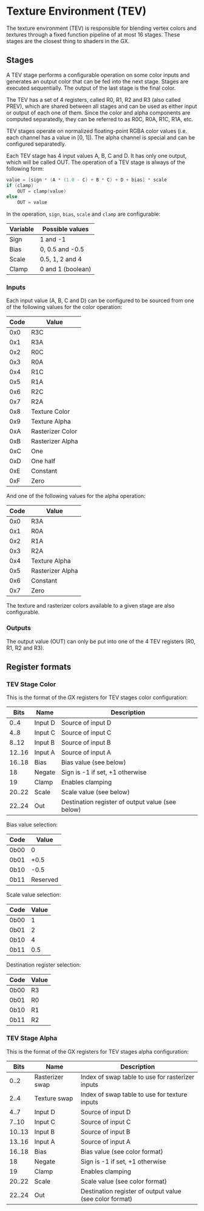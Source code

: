 # Texture Environment (TEV)

The texture environment (TEV) is responsible for blending vertex colors and textures through a fixed
function pipeline of at most 16 stages. These stages are the closest thing to shaders in the GX.

## Stages

A TEV stage performs a configurable operation on some color inputs and generates an output color that
can be fed into the next stage. Stages are executed sequentially. The output of the last stage is
the final color.

The TEV has a set of 4 registers, called R0, R1, R2 and R3 (also called PREV), which are shared
between all stages and can be used as either input or output of each one of them. Since the color
and alpha components are computed separatedly, they can be referred to as R0C, R0A, R1C, R1A, etc.

TEV stages operate on normalized floating-point RGBA color values (i.e. each channel has a value in
[0, 1]). The alpha channel is special and can be configured separatedly.

Each TEV stage has 4 input values A, B, C and D. It has only one output, which will be called OUT.
The operation of a TEV stage is always of the following form:

```C
value = [sign * (A * (1.0 - C) + B * C) + D + bias] * scale
if (clamp)
    OUT = clamp(value)
else
    OUT = value
```

In the operation, `sign`, `bias`, `scale` and `clamp` are configurable:

| Variable | Possible values   |
| -------- | ----------------- |
| Sign     | 1 and -1          |
| Bias     | 0, 0.5 and -0.5   |
| Scale    | 0.5, 1, 2 and 4   |
| Clamp    | 0 and 1 (boolean) |

### Inputs

Each input value (A, B, C and D) can be configured to be sourced from one of the following values for
the color operation:

| Code | Value            |
| ---- | ---------------- |
| 0x0  | R3C              |
| 0x1  | R3A              |
| 0x2  | R0C              |
| 0x3  | R0A              |
| 0x4  | R1C              |
| 0x5  | R1A              |
| 0x6  | R2C              |
| 0x7  | R2A              |
| 0x8  | Texture Color    |
| 0x9  | Texture Alpha    |
| 0xA  | Rasterizer Color |
| 0xB  | Rasterizer Alpha |
| 0xC  | One              |
| 0xD  | One half         |
| 0xE  | Constant         |
| 0xF  | Zero             |

And one of the following values for the alpha operation:

| Code | Value            |
| ---- | ---------------- |
| 0x0  | R3A              |
| 0x1  | R0A              |
| 0x2  | R1A              |
| 0x3  | R2A              |
| 0x4  | Texture Alpha    |
| 0x5  | Rasterizer Alpha |
| 0x6  | Constant         |
| 0x7  | Zero             |

The texture and rasterizer colors available to a given stage are also configurable.

### Outputs

The output value (OUT) can only be put into one of the 4 TEV registers (R0, R1, R2 and R3).

## Register formats

### TEV Stage Color

This is the format of the GX registers for TEV stages color configuration:

| Bits   | Name    | Description                                      |
| ------ | ------- | ------------------------------------------------ |
| 0..4   | Input D | Source of input D                                |
| 4..8   | Input C | Source of input C                                |
| 8..12  | Input B | Source of input B                                |
| 12..16 | Input A | Source of input A                                |
| 16..18 | Bias    | Bias value (see below)                           |
| 18     | Negate  | Sign is -1 if set, +1 otherwise                  |
| 19     | Clamp   | Enables clamping                                 |
| 20..22 | Scale   | Scale value (see below)                          |
| 22..24 | Out     | Destination register of output value (see below) |

Bias value selection:

| Code | Value    |
| ---- | -------- |
| 0b00 | 0        |
| 0b01 | +0.5     |
| 0b10 | -0.5     |
| 0b11 | Reserved |

Scale value selection:

| Code | Value |
| ---- | ----- |
| 0b00 | 1     |
| 0b01 | 2     |
| 0b10 | 4     |
| 0b11 | 0.5   |

Destination register selection:

| Code | Value |
| ---- | ----- |
| 0b00 | R3    |
| 0b01 | R0    |
| 0b10 | R1    |
| 0b11 | R2    |

### TEV Stage Alpha

This is the format of the GX registers for TEV stages alpha configuration:

| Bits   | Name            | Description                                             |
| ------ | --------------- | ------------------------------------------------------- |
| 0..2   | Rasterizer swap | Index of swap table to use for rasterizer inputs        |
| 2..4   | Texture swap    | Index of swap table to use for texture inputs           |
| 4..7   | Input D         | Source of input D                                       |
| 7..10  | Input C         | Source of input C                                       |
| 10..13 | Input B         | Source of input B                                       |
| 13..16 | Input A         | Source of input A                                       |
| 16..18 | Bias            | Bias value (see color format)                           |
| 18     | Negate          | Sign is -1 if set, +1 otherwise                         |
| 19     | Clamp           | Enables clamping                                        |
| 20..22 | Scale           | Scale value (see color format)                          |
| 22..24 | Out             | Destination register of output value (see color format) |
